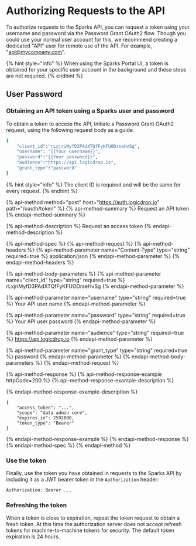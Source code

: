 # Authorizing Requests to the API

To authorize requests to the Sparks API, you can request a token using your username and password via the Password Grant OAuth2 flow. Though you could use your normal user account for this, we recommend creating a dedicated "API" user for remote use of the API. For example, "api@mycompany.com".

{% hint style="info" %}
When using the Sparks Portal UI, a token is obtained for your specific user account in the background and these steps are not required.
{% endhint %}

## User Password

### Obtaining an API token using a Sparks user and password 

To obtain a token to access the API, initiate a Password Grant OAuth2  request, using the following request body as a guide.

```bash
{
    "client_id":"rLxjriMyfD3PAdXTQfFyKFUODrseHvSg",
    "username": "{{Your username}}",
    "password":"{{Your password}}",
    "audience":"https://api.logicdrop.io",
    "grant_type":"password"
}
```

{% hint style="info" %}
The client ID is required and will be the same for every request.
{% endhint %}

{% api-method method="post" host="https://auth.logicdrop.io" path="/oauth/token" %}
{% api-method-summary %}
Request an API token
{% endapi-method-summary %}

{% api-method-description %}
Request an access token
{% endapi-method-description %}

{% api-method-spec %}
{% api-method-request %}
{% api-method-headers %}
{% api-method-parameter name="Content-Type" type="string" required=true %}
application/json
{% endapi-method-parameter %}
{% endapi-method-headers %}

{% api-method-body-parameters %}
{% api-method-parameter name="client\_id" type="string" required=true %}
rLxjriMyfD3PAdXTQfFyKFUODrseHvSg
{% endapi-method-parameter %}

{% api-method-parameter name="username" type="string" required=true %}
Your API user name
{% endapi-method-parameter %}

{% api-method-parameter name="password" type="string" required=true %}
Your API user password
{% endapi-method-parameter %}

{% api-method-parameter name="audience" type="string" required=true %}
https://api.logicdrop.io
{% endapi-method-parameter %}

{% api-method-parameter name="grant\_type" type="string" required=true %}
password
{% endapi-method-parameter %}
{% endapi-method-body-parameters %}
{% endapi-method-request %}

{% api-method-response %}
{% api-method-response-example httpCode=200 %}
{% api-method-response-example-description %}

{% endapi-method-response-example-description %}

```text
{
    "access_token": "...",
    "scope": "data admin core",
    "expires_in": 2592000,
    "token_type": "Bearer"
}
```
{% endapi-method-response-example %}
{% endapi-method-response %}
{% endapi-method-spec %}
{% endapi-method %}

### Use the token

Finally, use the token you have obtained in requests to the Sparks API by including it as a JWT bearer token in the `Authorization` header:

```bash
Authorization: Bearer ...
```

### Refreshing the token

When a token is close to expiration, repeat the token request to obtain a fresh token. At this time the authorization server does not accept refresh tokens for machine-to-machine tokens for security. The default token expiration is 24 hours.



